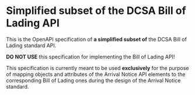 # Simplified subset of the DCSA Bill of Lading API

This is the OpenAPI specification of **a simplified subset of** the DCSA Bill of Lading standard API.

**DO NOT USE** this specification for implementing the Bill of Lading API!

This specification is currently meant to be used **exclusively** for the purpose of mapping objects and attributes of the Arrival Notice API elements to the corresponding Bill of Lading ones during the design of the Arrival Notice standard.
